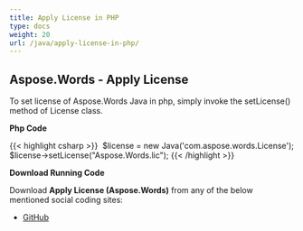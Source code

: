 ```yaml
---
title: Apply License in PHP
type: docs
weight: 20
url: /java/apply-license-in-php/
---
```


## **Aspose.Words - Apply License**
To set license of Aspose.Words Java in php, simply invoke the setLicense() method of License class.

**Php Code**

{{< highlight csharp >}}
 $license = new Java('com.aspose.words.License');
$license->setLicense("Aspose.Words.lic");
{{< /highlight >}}

**Download Running Code**

Download **Apply License (Aspose.Words)** from any of the below mentioned social coding sites:

- [GitHub](https://github.com/aspose-words/Aspose.Words-for-Java/blob/master/Plugins/Aspose_Words_Java_for_PHP/src/quickstart/applylicense/php/ApplyLicense.php)
